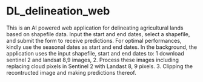 # DL_delineation_web
This is an AI powered  web application for delineating agricultural lands based on shapefile data. Input the start and end dates, select a shapefile, and submit the form to receive predictions. For optimal performances, kindly use the seasonal dates as start and end dates. In the background, the application uses the input shapefile, start and end dates to: 
1 download sentinel 2 and landsat 8,9 images, 
2. Process these images  including replacing cloud pixels in Sentinel 2 with Landast 8, 9 pixels. 
3. Clipping the recontructed image and making predictions thereof. 
